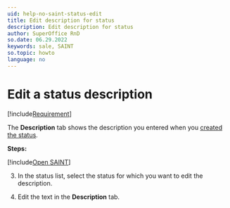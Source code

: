 ```yaml
---
uid: help-no-saint-status-edit
title: Edit description for status
description: Edit description for status
author: SuperOffice RnD
so.date: 06.29.2022
keywords: sale, SAINT
so.topic: howto
language: no
---
```


# Edit a status description

[!include[Requirement](../includes/note-saint-req.md)]

The **Description** tab shows the description you entered when you [created the status][1].

**Steps:**

<!-- markdownlint-disable-file MD029 -->
[!include[Open SAINT](includes/open-saint-select-tab.md)]

3. In the status list, select the status for which you want to edit the description.

4. Edit the text in the **Description** tab.

<!-- Referenced links -->
[1]: create-status.md

<!-- Referenced images -->

